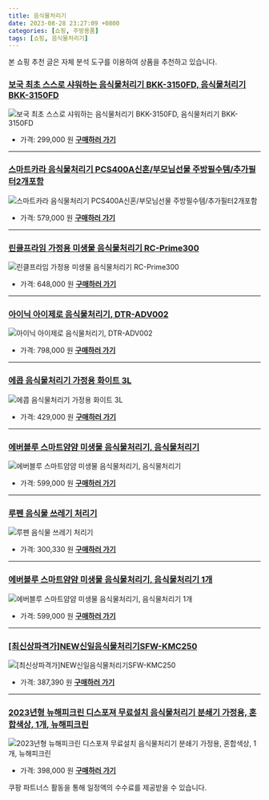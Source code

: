```yaml
---
title: 음식물처리기
date: 2023-08-28 23:27:09 +0800
categories: [쇼핑, 주방용품]
tags: [쇼핑, 음식물처리기]
---
```

본 쇼핑 추천 글은 자체 분석 도구를 이용하여 상품을 추천하고 있습니다.
### [보국 최초 스스로 샤워하는 음식물처리기 BKK-3150FD, 음식물처리기 BKK-3150FD](https://link.coupang.com/re/AFFSDP?lptag=AF1030537&pageKey=7292941040&itemId=18644151148&vendorItemId=85788804339&traceid=V0-153-85279456c8ef8338&clickBeacon=qLAJrRGGGL0H%2BrOTFYqPdnEFNJXK24oYfA6SLi24%2BOvI4E1R24nZKLcQ4jAsYlym5W8Qq%2BWNbWnoHZxgj737Ey70Yz%2BKJ3ozEQePeUEpnWOM8WwzcVWyOyE3WqGylZWgp8F9M%2BIw5lC6dxUa1toDmahWXGLtuPFjR9kENvvpvwoi%2FruAo9Wgb7lwBAh60xQcDaEySm818S5WFBsyxMcpiT7v0cS8H1JpiiuRkihbH3u64GgOI3zInWk%2F5hQiFaupQ1DpkIpjfjpgT4NHrD891aFe6YViuNRaown7jxHtQbkbdFwonhAUs%2FisrD9vGQQwJoBgtSZ2KCK%2B6DRK49RBi%2Bv0pI5bnvf2gGDx18D6H0TETseltcb%2FZRRu%2FNc6zl%2BhvmhJuuh7LxUYoUq6IuGbn0uh%2F%2FjRPldL8q6YjNDrPIqdpugTNEO9uj7itbbZ3t9GpEMZkt00UdKXQRDavMpeWC8XIuIiObEOaoqHD0hykKXgpfK4vZKOKDtamsiW3VdSeZBmnSPXWnTOEbmbyhdk8gV%2Fwm4pe1BK%2FbHehqqvXJwM8o6kw2vAHFWc5dEiganX%2FugoZYkvQW5CD7RuPduNK8svXHc72sDsnKQ4FoYwAzwXX4NP%2BT8J4Fs7U6oL%2BQhu1nSbn7aOdH%2FYAWeB7%2Fz89QppQbmO31%2BV99yaFOCN0SGaReu0%2BOpigwvLL2BxQm5G%2Bfo%2FCatBdMbu3kefnPAtUimkRohBEdDqdVZY0cwpC2k6x3L6x6nwdEcLnC4ulFLE3G6BKPuBLGnOQd1gEBCKr6DEgkvtFBf049p513kTqwIKnt3Dv84fKuvX9Y9%2BpxZuP1rgCKluxzpC6hwexW8SPBtUVHqLazOPbwiCBtw%2BaCxhEPzeu3MLJm2nYk5pF9LA&requestid=20230906232709378241333666&token=31850C%7CMIXED)
![보국 최초 스스로 샤워하는 음식물처리기 BKK-3150FD, 음식물처리기 BKK-3150FD](https://ads-partners.coupang.com/image1/wkbUidmpYVjan37EwpymrOyy1_llEgSHBmoULYKKU-KvdYCMkOnvOfg-W5T55e483ACkVBhMSpfNApr37PLNYYWcQ-l8zX1XrMh5o_PVO3VuFYdExMt72w7OxJcnDlD48WhjxLPJyLfuoxUzOJ-Ns2tUjjXw59p1uUriscwNIj0MJ9PJvg9PkWBaQOFWbo1hTnOhe2DqRjaw-lBEe0wthAqBI3IigNDzSNVyxhnjNb5nJZ9KkznaVSTZx17WJUVMqflAEx1TGuXjUOmXN64JrZklAT4VSkxV3r_SKsKvzAQ9z4bL)
- 가격: 299,000 원
[**구매하러 가기**](https://link.coupang.com/re/AFFSDP?lptag=AF1030537&pageKey=7292941040&itemId=18644151148&vendorItemId=85788804339&traceid=V0-153-85279456c8ef8338&clickBeacon=qLAJrRGGGL0H%2BrOTFYqPdnEFNJXK24oYfA6SLi24%2BOvI4E1R24nZKLcQ4jAsYlym5W8Qq%2BWNbWnoHZxgj737Ey70Yz%2BKJ3ozEQePeUEpnWOM8WwzcVWyOyE3WqGylZWgp8F9M%2BIw5lC6dxUa1toDmahWXGLtuPFjR9kENvvpvwoi%2FruAo9Wgb7lwBAh60xQcDaEySm818S5WFBsyxMcpiT7v0cS8H1JpiiuRkihbH3u64GgOI3zInWk%2F5hQiFaupQ1DpkIpjfjpgT4NHrD891aFe6YViuNRaown7jxHtQbkbdFwonhAUs%2FisrD9vGQQwJoBgtSZ2KCK%2B6DRK49RBi%2Bv0pI5bnvf2gGDx18D6H0TETseltcb%2FZRRu%2FNc6zl%2BhvmhJuuh7LxUYoUq6IuGbn0uh%2F%2FjRPldL8q6YjNDrPIqdpugTNEO9uj7itbbZ3t9GpEMZkt00UdKXQRDavMpeWC8XIuIiObEOaoqHD0hykKXgpfK4vZKOKDtamsiW3VdSeZBmnSPXWnTOEbmbyhdk8gV%2Fwm4pe1BK%2FbHehqqvXJwM8o6kw2vAHFWc5dEiganX%2FugoZYkvQW5CD7RuPduNK8svXHc72sDsnKQ4FoYwAzwXX4NP%2BT8J4Fs7U6oL%2BQhu1nSbn7aOdH%2FYAWeB7%2Fz89QppQbmO31%2BV99yaFOCN0SGaReu0%2BOpigwvLL2BxQm5G%2Bfo%2FCatBdMbu3kefnPAtUimkRohBEdDqdVZY0cwpC2k6x3L6x6nwdEcLnC4ulFLE3G6BKPuBLGnOQd1gEBCKr6DEgkvtFBf049p513kTqwIKnt3Dv84fKuvX9Y9%2BpxZuP1rgCKluxzpC6hwexW8SPBtUVHqLazOPbwiCBtw%2BaCxhEPzeu3MLJm2nYk5pF9LA&requestid=20230906232709378241333666&token=31850C%7CMIXED)
---
### [스마트카라 음식물처리기 PCS400A신혼/부모님선물 주방필수템/추가필터2개포함](https://link.coupang.com/re/AFFSDP?lptag=AF1030537&pageKey=6684917394&itemId=15429071295&vendorItemId=86126697259&traceid=V0-153-b16bae29318755a5&requestid=20230906232709378241333666&token=31850C%7CMIXED)
![스마트카라 음식물처리기 PCS400A신혼/부모님선물 주방필수템/추가필터2개포함](https://ads-partners.coupang.com/image1/rxl8tMJR6rmjwcszr0GjPtEiZQY4UqFuThMZlwtC9RNkkIPiMuIxrAHjex773lRExsghvNP45Y28z3wjNTTodBw4i5Waosm0hJzGtZYQg2mvlHzqoiofFCIdSXrj8SeRJnuK2A_bKmF28y2YXJw7mO3stQ6Q6anorc1A6F05A3VmO26iAMw0dhPi8zDIsGcvFXjL90QzT7pix0sqUQ4kj16ZMO7WY0zLZ8Zc3fNrImNYpxUOC2sdlw1FNP865dbhePOP5P2zbr9We-yx7dZlJTjHcxiyomXl9EwIDU2YMw==)
- 가격: 579,000 원
[**구매하러 가기**](https://link.coupang.com/re/AFFSDP?lptag=AF1030537&pageKey=6684917394&itemId=15429071295&vendorItemId=86126697259&traceid=V0-153-b16bae29318755a5&requestid=20230906232709378241333666&token=31850C%7CMIXED)
---
### [린클프라임 가정용 미생물 음식물처리기 RC-Prime300](https://link.coupang.com/re/AFFSDP?lptag=AF1030537&pageKey=6826888882&itemId=16196539115&vendorItemId=83541373627&traceid=V0-153-aebc8945164ad773&requestid=20230906232709378241333666&token=31850C%7CMIXED)
![린클프라임 가정용 미생물 음식물처리기 RC-Prime300](https://ads-partners.coupang.com/image1/U9MMgYP0B_Z3MBJcU_52Vcqm1cGdpqTtcJwZCS7spGJv0q_-O2xcQ3fnVt85o_TLFo3fAOdIQZZE_8RjXzsicBb5FtoFwyO6kYmloboeKQAMWc6H8i5aPMG2MpKw_qWqFKq8giaAuNOoCxOlnIcfvL5VYB6D-lYvAcaOg2H6yV3WuJBSW_50z1yrbd5X0cM0QTOVzgB5D7mHXSl84YuKtPGN32RxFfa_07s0gRMJg1YfGHpkuDe_jB_wpAlfprPLtOkAMqYwt29IVJbe20hz8QWcNMPEbiQ_xUNIlT686ZDF)
- 가격: 648,000 원
[**구매하러 가기**](https://link.coupang.com/re/AFFSDP?lptag=AF1030537&pageKey=6826888882&itemId=16196539115&vendorItemId=83541373627&traceid=V0-153-aebc8945164ad773&requestid=20230906232709378241333666&token=31850C%7CMIXED)
---
### [아이닉 아이제로 음식물처리기, DTR-ADV002](https://link.coupang.com/re/AFFSDP?lptag=AF1030537&pageKey=7124651924&itemId=17846995395&vendorItemId=85010488328&traceid=V0-153-58ea8406a998fd25&clickBeacon=qLAJrRGGGL0H%2BrOTFYqPdnEFNJXK24oYfA6SLi24%2BOvI4E1R24nZKLcQ4jAsYlym5W8Qq%2BWNbWnoHZxgj737Ey70Yz%2BKJ3ozEQePeUEpnWNdP%2BK%2Fpkl01nfQ1oXptMQxp8F9M%2BIw5lC6dxUa1toDmdexQe9Zf0yZlsobrpJ%2BW14roQbadFi0dFRqxK8reIOzDaEySm818S5WFBsyxMcpiT7v0cS8H1JpiiuRkihbH3u64GgOI3zInWk%2F5hQiFaupLSct0QHK4%2B%2Fi9uyGUqxseyLJZD3xf6Fj9vYUpaN0afBBiM3r1x7RAiQ0%2FMREh7D4OY2mfBJiCo0lxD7bkbST8FqWi2ibNPGJ%2FzyKGHd9hX37x6ZjJLQQhQoJ%2FmBGnn8I5WGiWSOCF2aNaiRhwxISEgPASYwy933PGX23jAUF6z5Vz1sSO5K1ziY1utMzs0rC6iTvTUHbjROFuCeVX52pjBHD%2B8yhDSgnXXkJm4V2zNn8zM4tMexYb2oJE7eVCxaTc3jAF2bjUlp1FHtl8MuuGgRyKJdzArjkhce%2BZXJz%2B2C%2F1O2C88A9c7zKYnazJ2bVSGVaLWweAeWNvpzLpwksEXsVNGvu5Q00FTNpRgzCH0mPRv1fnMjCH%2B0CoONJdvkwaWYypoZkd7V0%2FjsUWGxObf%2BoAtbiDXtPh39QvIT7cRI83fgWhSPRUmA7NOIUhXivc0QQdj2iESIgi7j3q50qdzIWvsNAisrGhAcNhQn2xV0JO7cdcV7c7JxVlFCn97b0IkWOT0jlb%2FpaN%2Bt3k08%2Fs1MPWsaVzTjiS%2FGfZofBnCLoaKXwDOWnfzXJK7Zw0LUcogydlKx2cxqDE4uIBVCidDS9mWKErl%2FIPlG6kZC5OVO0rJz9ku1u2Gckitf96LRY&requestid=20230906232709378241333666&token=31850C%7CMIXED)
![아이닉 아이제로 음식물처리기, DTR-ADV002](https://ads-partners.coupang.com/image1/K_ao1JtB9oR8_u99KyzwI5iqqsk-_hDcYMi_tZzFNLr5SPtptucJdr4hDIDEc1LK0TWBHgMdKzyvXk0K4a2nUbaJqxzZQr0Mxck6RbaCt7ZZ_z7a3P8kSkdDk0HYd4t0SvS70wk9nWLA-_rn6I0nJpkg47X0MVZ54YCVNs6DMurkQLKz-5ZGtZtPxjaJPF9XZTAw68orB5ZFxEHkzn9iyuLMSCfg5mWWFdzGXojAS-B-XUsV_lfty2VN4dacwC_lVp8G7NHUqRhE7Agv)
- 가격: 798,000 원
[**구매하러 가기**](https://link.coupang.com/re/AFFSDP?lptag=AF1030537&pageKey=7124651924&itemId=17846995395&vendorItemId=85010488328&traceid=V0-153-58ea8406a998fd25&clickBeacon=qLAJrRGGGL0H%2BrOTFYqPdnEFNJXK24oYfA6SLi24%2BOvI4E1R24nZKLcQ4jAsYlym5W8Qq%2BWNbWnoHZxgj737Ey70Yz%2BKJ3ozEQePeUEpnWNdP%2BK%2Fpkl01nfQ1oXptMQxp8F9M%2BIw5lC6dxUa1toDmdexQe9Zf0yZlsobrpJ%2BW14roQbadFi0dFRqxK8reIOzDaEySm818S5WFBsyxMcpiT7v0cS8H1JpiiuRkihbH3u64GgOI3zInWk%2F5hQiFaupLSct0QHK4%2B%2Fi9uyGUqxseyLJZD3xf6Fj9vYUpaN0afBBiM3r1x7RAiQ0%2FMREh7D4OY2mfBJiCo0lxD7bkbST8FqWi2ibNPGJ%2FzyKGHd9hX37x6ZjJLQQhQoJ%2FmBGnn8I5WGiWSOCF2aNaiRhwxISEgPASYwy933PGX23jAUF6z5Vz1sSO5K1ziY1utMzs0rC6iTvTUHbjROFuCeVX52pjBHD%2B8yhDSgnXXkJm4V2zNn8zM4tMexYb2oJE7eVCxaTc3jAF2bjUlp1FHtl8MuuGgRyKJdzArjkhce%2BZXJz%2B2C%2F1O2C88A9c7zKYnazJ2bVSGVaLWweAeWNvpzLpwksEXsVNGvu5Q00FTNpRgzCH0mPRv1fnMjCH%2B0CoONJdvkwaWYypoZkd7V0%2FjsUWGxObf%2BoAtbiDXtPh39QvIT7cRI83fgWhSPRUmA7NOIUhXivc0QQdj2iESIgi7j3q50qdzIWvsNAisrGhAcNhQn2xV0JO7cdcV7c7JxVlFCn97b0IkWOT0jlb%2FpaN%2Bt3k08%2Fs1MPWsaVzTjiS%2FGfZofBnCLoaKXwDOWnfzXJK7Zw0LUcogydlKx2cxqDE4uIBVCidDS9mWKErl%2FIPlG6kZC5OVO0rJz9ku1u2Gckitf96LRY&requestid=20230906232709378241333666&token=31850C%7CMIXED)
---
### [에콥 음식물처리기 가정용 화이트 3L](https://link.coupang.com/re/AFFSDP?lptag=AF1030537&pageKey=6811691620&itemId=16116363219&vendorItemId=83313264643&traceid=V0-153-b37bd5659edbbf6d&requestid=20230906232709378241333666&token=31850C%7CMIXED)
![에콥 음식물처리기 가정용 화이트 3L](https://ads-partners.coupang.com/image1/c-7lIyzf13iEqsd5cywnJSKudQIP4t2asoq0kRqmy_l1axzLFavxFjRs5npUhPW9MrgiVeR7EGKOUF_8ymvvj5adN5nGHeI8xpofIkRMxmBPXrrgKLVtNH7pmUGwn3pkr5JT5ZPjgb_HLqwAQJFuCPwGpQfR-sRnooRG9wFGRvqkr5V3qDZM_xVw6Yv6eHh-Ga4gUOU0XRy2dTfhLB6OWUegZUgVrLXDsZlwbQSDb11Ma54ZeuG6P5v7pjLNe9Ws--2nw-PkBQavW-QJtfrj)
- 가격: 429,000 원
[**구매하러 가기**](https://link.coupang.com/re/AFFSDP?lptag=AF1030537&pageKey=6811691620&itemId=16116363219&vendorItemId=83313264643&traceid=V0-153-b37bd5659edbbf6d&requestid=20230906232709378241333666&token=31850C%7CMIXED)
---
### [에버블루 스마트얌얌 미생물 음식물처리기, 음식물처리기](https://link.coupang.com/re/AFFSDP?lptag=AF1030537&pageKey=7536655457&itemId=19802090253&vendorItemId=86904417275&traceid=V0-153-0f3c58c5bcf470b7&clickBeacon=qLAJrRGGGL0H%2BrOTFYqPdnEFNJXK24oYfA6SLi24%2BOvI4E1R24nZKLcQ4jAsYlym5W8Qq%2BWNbWnoHZxgj737Ey70Yz%2BKJ3ozEQePeUEpnWM1r7QNbPHh0qsPprD5nneqp8F9M%2BIw5lC6dxUa1toDmaTT0cuKnVE9lG9%2F%2FqP1D2P1e2xpkQa4j2xTot0MDAuADaEySm818S5WFBsyxMcpiT7v0cS8H1JpiiuRkihbH3u64GgOI3zInWk%2F5hQiFaup3blmhTHAmojAQ9%2FaaW6wVMn3%2F6iCoIge7CdaaZQPQ0AlFNy7To542ujBfm%2B9buktTA96Vz1VPqVK%2Fty82kpO%2FnOfZAS63A4py89HupDbI7NdsHxgHN1xeIm%2FysBYgXBuc9yjcP9IyuZYDWhlzRvHVQPASYwy933PGX23jAUF6z4QavrbOW6Ty2EmU5vMKrsYE3rI8hdbyt7ScBdnHj%2FIgjpPhJhKAesxDggWD87u4rT8zM4tMexYb2oJE7eVCxaTc3jAF2bjUlp1FHtl8MuuGgRyKJdzArjkhce%2BZXJz%2B2C%2F1O2C88A9c7zKYnazJ2bVSGVaLWweAeWNvpzLpwksEXsVNGvu5Q00FTNpRgzCH0mPRv1fnMjCH%2B0CoONJdvkwaWYypoZkd7V0%2FjsUWGxObf%2BoAtbiDXtPh39QvIT7cRI83fgWhSPRUmA7NOIUhXivc0QQdj2iESIgi7j3q50qdzIWvsNAisrGhAcNhQn2xV0JO7cdcV7c7JxVlFCn97b0IkWOT0jlb%2FpaN%2Bt3k08%2Fs1MPWsaVzTjiS%2FGfZofBnCLoaKXwDOWnfzXJK7Zw0LUcogydlKx2cxqDE4uIBVCidDS9mWKErl%2FIPlG6kZC5OVO0rJz9ku1u2Gckitf96LRY&requestid=20230906232709378241333666&token=31850C%7CMIXED)
![에버블루 스마트얌얌 미생물 음식물처리기, 음식물처리기](https://ads-partners.coupang.com/image1/sH5hZARDxnRui7jFsPfMQCP6yfE41dBOEbWev89G_L0uMXud_IyaHye0SbHQXy_FoDg4_OHmZZlZVj8CQqcvYwLDcJ-70Tb2br9kcM4GFnu-N2Cz1-ord3pYxZ1dJFyd3WAgzGPsFAY0KEVsT_-uWigJ0GXmRXIxo6tvhnJKcM6r1tqhqMi8l96LGodV3aJpE0PUwOS2_8DyH2OdlSy86foReXI4oaJw6VCGLmCr0DPNPos0QWrYs8ihY1iqfEioeEk2SbebD9SuCFnqxQrr3S6HHtybb8x48oBaTKpDXxYsaXSj)
- 가격: 599,000 원
[**구매하러 가기**](https://link.coupang.com/re/AFFSDP?lptag=AF1030537&pageKey=7536655457&itemId=19802090253&vendorItemId=86904417275&traceid=V0-153-0f3c58c5bcf470b7&clickBeacon=qLAJrRGGGL0H%2BrOTFYqPdnEFNJXK24oYfA6SLi24%2BOvI4E1R24nZKLcQ4jAsYlym5W8Qq%2BWNbWnoHZxgj737Ey70Yz%2BKJ3ozEQePeUEpnWM1r7QNbPHh0qsPprD5nneqp8F9M%2BIw5lC6dxUa1toDmaTT0cuKnVE9lG9%2F%2FqP1D2P1e2xpkQa4j2xTot0MDAuADaEySm818S5WFBsyxMcpiT7v0cS8H1JpiiuRkihbH3u64GgOI3zInWk%2F5hQiFaup3blmhTHAmojAQ9%2FaaW6wVMn3%2F6iCoIge7CdaaZQPQ0AlFNy7To542ujBfm%2B9buktTA96Vz1VPqVK%2Fty82kpO%2FnOfZAS63A4py89HupDbI7NdsHxgHN1xeIm%2FysBYgXBuc9yjcP9IyuZYDWhlzRvHVQPASYwy933PGX23jAUF6z4QavrbOW6Ty2EmU5vMKrsYE3rI8hdbyt7ScBdnHj%2FIgjpPhJhKAesxDggWD87u4rT8zM4tMexYb2oJE7eVCxaTc3jAF2bjUlp1FHtl8MuuGgRyKJdzArjkhce%2BZXJz%2B2C%2F1O2C88A9c7zKYnazJ2bVSGVaLWweAeWNvpzLpwksEXsVNGvu5Q00FTNpRgzCH0mPRv1fnMjCH%2B0CoONJdvkwaWYypoZkd7V0%2FjsUWGxObf%2BoAtbiDXtPh39QvIT7cRI83fgWhSPRUmA7NOIUhXivc0QQdj2iESIgi7j3q50qdzIWvsNAisrGhAcNhQn2xV0JO7cdcV7c7JxVlFCn97b0IkWOT0jlb%2FpaN%2Bt3k08%2Fs1MPWsaVzTjiS%2FGfZofBnCLoaKXwDOWnfzXJK7Zw0LUcogydlKx2cxqDE4uIBVCidDS9mWKErl%2FIPlG6kZC5OVO0rJz9ku1u2Gckitf96LRY&requestid=20230906232709378241333666&token=31850C%7CMIXED)
---
### [루펜 음식물 쓰레기 처리기](https://link.coupang.com/re/AFFSDP?lptag=AF1030537&pageKey=6197874555&itemId=12288028245&vendorItemId=3179203396&traceid=V0-153-045792d277b2c848&requestid=20230906232709378241333666&token=31850C%7CMIXED)
![루펜 음식물 쓰레기 처리기](https://ads-partners.coupang.com/image1/UdqLQyDJcGgAwuZ3UaySM7R6qQQFQUW7Z1qGpAu5qy2uHsJFqJi5zX0JHAS-1AJ2gposT7b58b51x3mlt_MLlIEaku69rMy-Tsc_zKYdnQmEe-xhOfh8TnUClL-OJ0QYfZusPe8jNbWQWPmnz1ZBPD8ev7sWMPX2SNi59lbmRnTgjEu2BK61j97n7H6L71FYZY1xNe4xVLn0l1tpx177L82LOvmciR0VQdioNS6zk19CujhrC4Np7Pr6FPBK8lJyzbYEC9ZPPMIshC6Woxu9L7_TDbm2PThMY5vpqJuyTLQ=)
- 가격: 300,330 원
[**구매하러 가기**](https://link.coupang.com/re/AFFSDP?lptag=AF1030537&pageKey=6197874555&itemId=12288028245&vendorItemId=3179203396&traceid=V0-153-045792d277b2c848&requestid=20230906232709378241333666&token=31850C%7CMIXED)
---
### [에버블루 스마트얌얌 미생물 음식물처리기, 음식물처리기 1개](https://link.coupang.com/re/AFFSDP?lptag=AF1030537&pageKey=7181304395&itemId=19353813605&vendorItemId=86466997670&traceid=V0-153-f409107f9c49ac43&clickBeacon=qLAJrRGGGL0H%2BrOTFYqPdnEFNJXK24oYfA6SLi24%2BOvI4E1R24nZKLcQ4jAsYlym5W8Qq%2BWNbWnoHZxgj737Ey70Yz%2BKJ3ozEQePeUEpnWOdJg%2BvD3RqTertbPXoVfMPp8F9M%2BIw5lC6dxUa1toDmX0lwWoQKJdRuI0bpkZra33aS02bfAS3Ss3NSC7mImW0DaEySm818S5WFBsyxMcpiT7v0cS8H1JpiiuRkihbH3u64GgOI3zInWk%2F5hQiFaupoNJHd%2BKygBEmdHtwQpwVo2JPEuUzEhPCfQZOYpj5YU2rEMewEAPIVLhohvqWvCV9mgEIbPDHq2IJ3s9TK9iC0%2BiE3dDz%2BWhKe1HBh2Gw8EDy0RlPJ7Io0gCE1RI3wLJyw%2B3uxpKunB10CIjfKsfpngPASYwy933PGX23jAUF6z6gmTXLhlJAZddhj44DtHbW87hjiCywOow0WeXITcQmgK0ujWzd8gyJucMox44dNC78zM4tMexYb2oJE7eVCxaTc3jAF2bjUlp1FHtl8MuuGgRyKJdzArjkhce%2BZXJz%2B2C%2F1O2C88A9c7zKYnazJ2bVSGVaLWweAeWNvpzLpwksEXsVNGvu5Q00FTNpRgzCH0mPRv1fnMjCH%2B0CoONJdvkwaWYypoZkd7V0%2FjsUWGxObf%2BoAtbiDXtPh39QvIT7cRI83fgWhSPRUmA7NOIUhXivc0QQdj2iESIgi7j3q50qdzIWvsNAisrGhAcNhQn2xV0JO7cdcV7c7JxVlFCn97b0IkWOT0jlb%2FpaN%2Bt3k08%2Fs1MPWsaVzTjiS%2FGfZofBnCLoaKXwDOWnfzXJK7Zw0LUcogydlKx2cxqDE4uIBVCidDS9mWKErl%2FIPlG6kZC5OVO0rJz9ku1u2Gckitf96LRY&requestid=20230906232709378241333666&token=31850C%7CMIXED)
![에버블루 스마트얌얌 미생물 음식물처리기, 음식물처리기 1개](https://ads-partners.coupang.com/image1/ssyi2Eo-G90fFtYtsozc3uH7zFbH1HXBb34c9cBBPEFn_B9mEtAbqOp4fF5glPidWqPl6TcsdakTma8f2r4gbdE4aMufi3Hpi7UFAeiFdX3ftrmYttNx5XM3SMEu9e14MHB-arJC_q8utb-YxpkWnn-Kc9lPOwPg8VGw8ZUt68JI0P0mzb8Hc07-SQkxmm0HMfvtjnU5Ri5YUZB0xaaxUZbqs85jFPKgCRnFqBI3cyzkukRqWFRcCEfKNQeC013OjZTL637mpCdTHk7S9yga6ZyXffDdoDG7tto7dzN9u3XyhK2_jA==)
- 가격: 599,000 원
[**구매하러 가기**](https://link.coupang.com/re/AFFSDP?lptag=AF1030537&pageKey=7181304395&itemId=19353813605&vendorItemId=86466997670&traceid=V0-153-f409107f9c49ac43&clickBeacon=qLAJrRGGGL0H%2BrOTFYqPdnEFNJXK24oYfA6SLi24%2BOvI4E1R24nZKLcQ4jAsYlym5W8Qq%2BWNbWnoHZxgj737Ey70Yz%2BKJ3ozEQePeUEpnWOdJg%2BvD3RqTertbPXoVfMPp8F9M%2BIw5lC6dxUa1toDmX0lwWoQKJdRuI0bpkZra33aS02bfAS3Ss3NSC7mImW0DaEySm818S5WFBsyxMcpiT7v0cS8H1JpiiuRkihbH3u64GgOI3zInWk%2F5hQiFaupoNJHd%2BKygBEmdHtwQpwVo2JPEuUzEhPCfQZOYpj5YU2rEMewEAPIVLhohvqWvCV9mgEIbPDHq2IJ3s9TK9iC0%2BiE3dDz%2BWhKe1HBh2Gw8EDy0RlPJ7Io0gCE1RI3wLJyw%2B3uxpKunB10CIjfKsfpngPASYwy933PGX23jAUF6z6gmTXLhlJAZddhj44DtHbW87hjiCywOow0WeXITcQmgK0ujWzd8gyJucMox44dNC78zM4tMexYb2oJE7eVCxaTc3jAF2bjUlp1FHtl8MuuGgRyKJdzArjkhce%2BZXJz%2B2C%2F1O2C88A9c7zKYnazJ2bVSGVaLWweAeWNvpzLpwksEXsVNGvu5Q00FTNpRgzCH0mPRv1fnMjCH%2B0CoONJdvkwaWYypoZkd7V0%2FjsUWGxObf%2BoAtbiDXtPh39QvIT7cRI83fgWhSPRUmA7NOIUhXivc0QQdj2iESIgi7j3q50qdzIWvsNAisrGhAcNhQn2xV0JO7cdcV7c7JxVlFCn97b0IkWOT0jlb%2FpaN%2Bt3k08%2Fs1MPWsaVzTjiS%2FGfZofBnCLoaKXwDOWnfzXJK7Zw0LUcogydlKx2cxqDE4uIBVCidDS9mWKErl%2FIPlG6kZC5OVO0rJz9ku1u2Gckitf96LRY&requestid=20230906232709378241333666&token=31850C%7CMIXED)
---
### [[최신상파격가]NEW신일음식물처리기SFW-KMC250](https://link.coupang.com/re/AFFSDP?lptag=AF1030537&pageKey=6942154753&itemId=16838171821&vendorItemId=83743710720&traceid=V0-153-484ba24905f358bb&requestid=20230906232709378241333666&token=31850C%7CMIXED)
![[최신상파격가]NEW신일음식물처리기SFW-KMC250](https://ads-partners.coupang.com/image1/9AM0YJV7pCmHvedX9Ncj0p_Wg1hNTukaXhpXz4t-axFvO7P_2CpghjRqH-MUU5iDgcPHqc7OCSe894JnDaM9pkjRkS5zR6v4I_2YQ_kdvDlewVr5W02zndq_V4xS8VZKajKvShZv4dvDfIuplvshPU9v5qNeVgiSatq7Lk2txfWt7IDtquND2fswOU8AeRavKeEvYNIAJr30nddjJ5zyrWyZYY9qELzSEI_LcZE_bAQ52nOeIlCSh9w5CHgC2hAb3gy1faPNg5v2_EyuuAbx_ZERZ222omAvsfgRcNenGfU=)
- 가격: 387,390 원
[**구매하러 가기**](https://link.coupang.com/re/AFFSDP?lptag=AF1030537&pageKey=6942154753&itemId=16838171821&vendorItemId=83743710720&traceid=V0-153-484ba24905f358bb&requestid=20230906232709378241333666&token=31850C%7CMIXED)
---
### [2023년형 뉴해피크린 디스포져 무료설치 음식물처리기 분쇄기 가정용, 혼합색상, 1개, 뉴해피크린](https://link.coupang.com/re/AFFSDP?lptag=AF1030537&pageKey=7422558219&itemId=19258136485&vendorItemId=3376718798&traceid=V0-153-82e40a85a6d36f0e&clickBeacon=qLAJrRGGGL0H%2BrOTFYqPdnEFNJXK24oYfA6SLi24%2BOvI4E1R24nZKLcQ4jAsYlym5W8Qq%2BWNbWnoHZxgj737Ey70Yz%2BKJ3ozEQePeUEpnWOAo5SyOfgmDyDxUPQ2gyFkp8F9M%2BIw5lC6dxUa1toDmTJ1iFmWzHf3n0JuDcd5xJt5%2BcQlCwFC5QdJdc1%2B6lvjDaEySm818S5WFBsyxMcpiT7v0cS8H1JpiiuRkihbH3u64GgOI3zInWk%2F5hQiFaupVG%2BXnEssYzKhWUPH3nsHVKVddnGFbFEMBHHK6l0lEB0AmarRxW6hOeHZFKp0S%2F8yeqPvoRW0XuGWYnTK9NFC0Elmqets4rjaOvb7sr2qMFYAenVBGaQnfSQBciyx7t2iAZMe3tJu4lWplSnkGVMNFNLV3ZWWY1mWTgkBgItWWpCCj5uUstsYqDWzR8%2FI7cUmIzK8yOMvbkUtEaMckb%2FNdMxLHe54h853ehwN5JrDeNVb%2F2D16KuwR7DLip6eQHMQ6PgBX%2BY7OSPw7oL47oHtken8vfiD0ymD6Yi22hdAej6vHgh0KaAoy3UHAOAkHC9N9405pUwvMn7AtG%2Bvy%2BZqDDn%2F0pjaItoqy79%2Ft5Da00w3815mRyiSVOzkOMCXSyVAq%2FOlZZEuQ%2FcdVmb%2BkD85uR227Wd7vLJYbYfLePbN4BlKvXRY%2FyegpWzJ3bmveWuq4LjrnWu5D%2FC%2FFrMne1csEVeZ%2Fl3b7FGhd3DwLY3pT1KIKIMUVuB%2BEWQceL8f6kXZxZMqRe1546hFrWf%2BogyWCro%2FYAPlfY1UOgpHEHe0EFEvcGdXqcVifX6kBf7i1RbJYCwlNaiFyRf0%2F8qrvzrdYtWHApaR5q25%2BlYIIaddsE6ERDWD7afuyIqrqtZbSUiz&requestid=20230906232709378241333666&token=31850C%7CMIXED)
![2023년형 뉴해피크린 디스포져 무료설치 음식물처리기 분쇄기 가정용, 혼합색상, 1개, 뉴해피크린](https://ads-partners.coupang.com/image1/WTroJLc6ypbKNby-WZldmlG4BDqWD85TrcsVbrhFzRzEFm2sFhH4KexqWbY9g3rc2sZ6SQtTsYqcVyGxORDiyS19_M5H15lLFoLBwNbi85rfqt_97bLqJWtGAKLXoL5HEeI2m8H615CsYw90BUmPPHlhObxLzUQRZu_iUMu30OWW0qW2DyWUeIisii5K1AsIK9iWTsgJH4gzXNKoKPK5ZZIzGoUhFUK2-hbicrnJycH2wNIg_oj7PLQ5vznkuQEQvi3ST79gSfSM3LPIuv8WAjr1J2vdkBDFKq_1PIOONhx8BRRniA==)
- 가격: 398,000 원
[**구매하러 가기**](https://link.coupang.com/re/AFFSDP?lptag=AF1030537&pageKey=7422558219&itemId=19258136485&vendorItemId=3376718798&traceid=V0-153-82e40a85a6d36f0e&clickBeacon=qLAJrRGGGL0H%2BrOTFYqPdnEFNJXK24oYfA6SLi24%2BOvI4E1R24nZKLcQ4jAsYlym5W8Qq%2BWNbWnoHZxgj737Ey70Yz%2BKJ3ozEQePeUEpnWOAo5SyOfgmDyDxUPQ2gyFkp8F9M%2BIw5lC6dxUa1toDmTJ1iFmWzHf3n0JuDcd5xJt5%2BcQlCwFC5QdJdc1%2B6lvjDaEySm818S5WFBsyxMcpiT7v0cS8H1JpiiuRkihbH3u64GgOI3zInWk%2F5hQiFaupVG%2BXnEssYzKhWUPH3nsHVKVddnGFbFEMBHHK6l0lEB0AmarRxW6hOeHZFKp0S%2F8yeqPvoRW0XuGWYnTK9NFC0Elmqets4rjaOvb7sr2qMFYAenVBGaQnfSQBciyx7t2iAZMe3tJu4lWplSnkGVMNFNLV3ZWWY1mWTgkBgItWWpCCj5uUstsYqDWzR8%2FI7cUmIzK8yOMvbkUtEaMckb%2FNdMxLHe54h853ehwN5JrDeNVb%2F2D16KuwR7DLip6eQHMQ6PgBX%2BY7OSPw7oL47oHtken8vfiD0ymD6Yi22hdAej6vHgh0KaAoy3UHAOAkHC9N9405pUwvMn7AtG%2Bvy%2BZqDDn%2F0pjaItoqy79%2Ft5Da00w3815mRyiSVOzkOMCXSyVAq%2FOlZZEuQ%2FcdVmb%2BkD85uR227Wd7vLJYbYfLePbN4BlKvXRY%2FyegpWzJ3bmveWuq4LjrnWu5D%2FC%2FFrMne1csEVeZ%2Fl3b7FGhd3DwLY3pT1KIKIMUVuB%2BEWQceL8f6kXZxZMqRe1546hFrWf%2BogyWCro%2FYAPlfY1UOgpHEHe0EFEvcGdXqcVifX6kBf7i1RbJYCwlNaiFyRf0%2F8qrvzrdYtWHApaR5q25%2BlYIIaddsE6ERDWD7afuyIqrqtZbSUiz&requestid=20230906232709378241333666&token=31850C%7CMIXED)


쿠팡 파트너스 활동을 통해 일정액의 수수료를 제공받을 수 있습니다.
